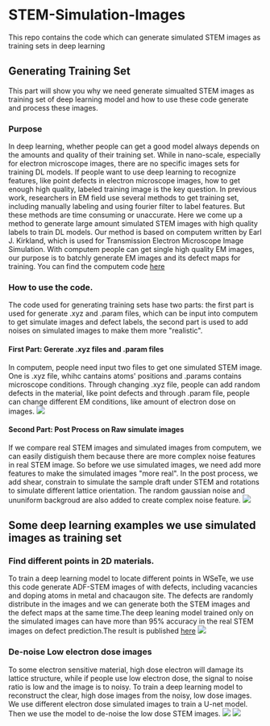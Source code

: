 # STEM-Simulation-Images
This repo contains the code which can generate simulated STEM images as training sets in deep learning
## Generating Training Set
This part will show you why we need generate simualted STEM images as training set of deep learning model and how to use these code generate and process these images.
### Purpose
In deep learning, whether people can get a good model always depends on the amounts and quality of their training set. While in nano-scale, especially for electron microscope images, there are no specific images sets for training DL models. If people want to use deep learning to recognize features, like point defects in electron microscope images, how to get enough high quality, labeled training image is the key question. In previous work, researchers in EM field use several methods to get training set, including manually labeling and using fourier filter to label features. But these methods are time consuming or unaccurate. Here we come up a method to generate large amount simulated STEM images with high quality labels to train DL models.
Our method is based on computem written by Earl J. Kirkland, which is used for Transmission Electron Microscope Image Simulation. With computem people can get single high quality EM images, our purpose is to batchly generate EM images and its defect maps for training. You can find the computem code [here](https://sourceforge.net/projects/computem/)
### How to use the code.
The code used for generating training sets hase two parts: the first part is used for generate .xyz and .param files, which can be input into computem to get simulate images and defect labels, the second part is used to add noises on simulated images to make them more "realistic".
#### First Part: Gererate .xyz files and .param files
In computem, people need input two files to get one simulated STEM image. One is .xyz file, whihc cantains atoms' positions and .params contains microscope conditions. Through changing .xyz file, people can add random defects in the material, like point defects and through .param file, people can change different EM conditions, like amount of electron dose on images. 
![](https://tva1.sinaimg.cn/large/006y8mN6ly1g7ci8cg1xcj30q808y41n.jpg)
#### Second Part: Post Process on Raw simulate images
If we compare real STEM images and simulated images from computem, we can easily distiguish them because there are more complex noise features in real STEM image. So before we use simulated images, we need add more features to make the simulated images "more real".
In the post process, we add shear, constrain to simulate the sample draft under STEM and rotations to simulate different lattice orientation. The random gaussian noise and ununiform backgroud are also added to create complex noise feature.
![](https://tva1.sinaimg.cn/large/006y8mN6ly1g7cicqyx4wj30ou0b8agb.jpg)

## Some deep learning examples we use simulated images as training set
### Find different points in 2D materials.
To train a deep learning model to locate different points in WSeTe, we use this code generate ADF-STEM images of with defects, including vacancies and doping atoms in metal and chacaugon site. The defects are randomly distribute in the images and we can generate both the STEM images and the defect maps at the same time.The deep leaning model trained only on the simulated images can have more than 95% accuracy in the real STEM images on defect prediction.The result is published [here](https://www.cambridge.org/core/journals/microscopy-and-microanalysis/article/deep-learning-enabled-measurements-of-singleatom-defects-in-2d-transition-metal-dichalcogenides-with-subpicometer-precision/D773C6565AA3D9A1B6CEBCB169CB9ACB)
![](https://tva1.sinaimg.cn/large/006y8mN6ly1g7cimin83oj30s80fytu8.jpg)
### De-noise Low electron dose images
To some electron sensitive material, high dose electron will damage its lattice structure, while if people use low electron dose, the signal to noise ratio is low and the image is to noisy. To train a deep learning model to reconstruct the clear, high dose images from the noisy, low dose images. We use different electron dose simulated images to train a U-net model. Then we use the model to de-noise the low dose STEM images.
![](https://tva1.sinaimg.cn/large/006y8mN6ly1g7cj075hzcj30k40bgwlr.jpg)
![](https://tva1.sinaimg.cn/large/006y8mN6ly1g7cj4s3m41j30pk0bqqd7.jpg)

